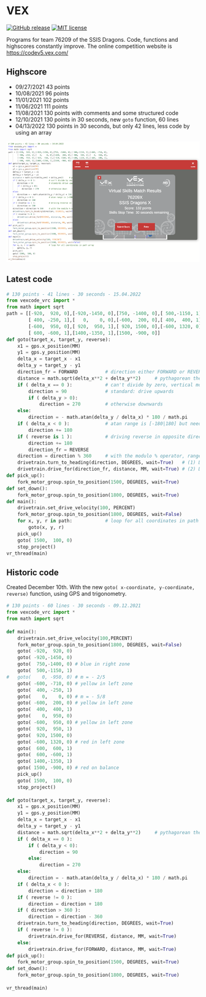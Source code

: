 # VEX

[![GitHub release](https://img.shields.io/github/release/kreier/vex.svg)](https://GitHub.com/kreier/vex/releases/)
[![MIT license](https://img.shields.io/github/license/kreier/vex)](https://kreier.mit-license.org/)

Programs for team 76209 of the SSIS Dragons. Code, functions and highscores constantly improve. The online competition website is https://codev5.vex.com/

## Highscore

- 09/27/2021 43 points
- 10/08/2021 96 points
- 11/01/2021 102 points
- 11/06/2021 111 points
- 11/08/2021 130 points with comments and some structured code
- 12/10/2021 130 points in 30 seconds, new `goto` function, 60 lines
- 04/13/2022 130 points in 30 seconds, but only 42 lines, less code by using an array

![130 points](docs/130points.png)

## Latest code

``` py
# 130 points - 41 lines - 30 seconds - 15.04.2022
from vexcode_vrc import *
from math import sqrt
path = [[-920,  920, 0],[-920,-1450, 0],[750, -1400, 0],[ 500,-1150, 1],[-600, -710, 0],
        [ 400, -250, 1],[   0,    0, 0],[-600,  200, 0],[ 400,  400, 1],[   0,  950, 0],
        [-600,  950, 0],[ 920,  950, 1],[ 920, 1500, 0],[-600, 1320, 0],[ 600,  600, 1],
        [ 600, -600, 1],[1400,-1350, 1],[1500, -900, 0]]
def goto(target_x, target_y, reverse):
    x1 = gps.x_position(MM)
    y1 = gps.y_position(MM)
    delta_x = target_x - x1
    delta_y = target_y - y1
    direction_fr = FORWARD          # direction either FORWARD or REVERSE fr
    distance = math.sqrt(delta_x**2 + delta_y**2)     # pythagorean theorem
    if ( delta_x == 0 ):            # can't divide by zero, vertical motion
        direction = 90              # standard: drive upwards
        if ( delta_y > 0):
            direction = 270         # otherwise downwards
    else:
        direction = - math.atan(delta_y / delta_x) * 180 / math.pi
    if ( delta_x < 0 ):             # atan range is [-180|180] but need [0|360] 
        direction += 180
    if ( reverse is 1 ):            # driving reverse in opposite direction
        direction += 180
        direction_fr = REVERSE
    direction = direction % 360     # with the modulo % operator, range < 360 
    drivetrain.turn_to_heading(direction, DEGREES, wait=True)   # (1) DIRECTION
    drivetrain.drive_for(direction_fr, distance, MM, wait=True) # (2) DRIVING
def pick_up():
    fork_motor_group.spin_to_position(1500, DEGREES, wait=True)
def set_down():
    fork_motor_group.spin_to_position(1800, DEGREES, wait=True)
def main():
    drivetrain.set_drive_velocity(100, PERCENT)
    fork_motor_group.spin_to_position(1800, DEGREES, wait=False)
    for x, y, r in path:            # loop for all coordinates in path array
        goto(x, y, r)
    pick_up() 
    goto( 1500,  100, 0)
    stop_project()
vr_thread(main)
```

## Historic code

Created December 10th. With the new `goto( x-coordinate, y-coordinate, reverse)` function, using GPS and trigonometry. 

``` py
# 130 points - 60 lines - 30 seconds - 09.12.2021
from vexcode_vrc import *
from math import sqrt

def main():
    drivetrain.set_drive_velocity(100,PERCENT)
    fork_motor_group.spin_to_position(1800, DEGREES, wait=False)
    goto( -920,  920, 0)
    goto( -920,-1450, 0)
    goto(  750,-1400, 0) # blue in right zone
    goto(  500,-1150, 1)
#   goto(    0, -950, 0) # m = - 2/5
    goto( -600, -710, 0) # yellow in left zone
    goto(  400, -250, 1)
    goto(    0,    0, 0) # m = - 5/8
    goto( -600,  200, 0) # yellow in left zone
    goto(  400,  400, 1)
    goto(    0,  950, 0)
    goto( -600,  950, 0) # yellow in left zone
    goto(  920,  950, 1)
    goto(  920, 1500, 0)
    goto( -600, 1320, 0) # red in left zone
    goto(  600,  600, 1)
    goto(  600, -600, 1)
    goto( 1400,-1350, 1)
    goto( 1500, -900, 0) # red on balance
    pick_up() 
    goto( 1500,  100, 0)
    stop_project()

def goto(target_x, target_y, reverse):
    x1 = gps.x_position(MM)
    y1 = gps.y_position(MM)
    delta_x = target_x - x1
    delta_y = target_y - y1
    distance = math.sqrt(delta_x**2 + delta_y**2)     # pythagorean theorem
    if ( delta_x == 0 ):
        if ( delta_y < 0):
            direction = 90
        else:
            direction = 270
    else:
        direction = - math.atan(delta_y / delta_x) * 180 / math.pi
    if ( delta_x < 0 ):
        direction = direction + 180
    if ( reverse != 0 ):
        direction = direction + 180
    if ( direction > 360 ):
        direction = direction - 360
    drivetrain.turn_to_heading(direction, DEGREES, wait=True)
    if ( reverse != 0 ):
        drivetrain.drive_for(REVERSE, distance, MM, wait=True)
    else:
        drivetrain.drive_for(FORWARD, distance, MM, wait=True)
def pick_up():
    fork_motor_group.spin_to_position(1500, DEGREES, wait=True)
def set_down():
    fork_motor_group.spin_to_position(1800, DEGREES, wait=True)

vr_thread(main)
```
